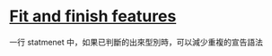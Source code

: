 # [Fit and finish features](https://docs.microsoft.com/zh-tw/dotnet/csharp/whats-new/csharp-9#fit-and-finish-features)

一行 statmenet 中，如果已判斷的出來型別時，可以減少重複的宣告語法

